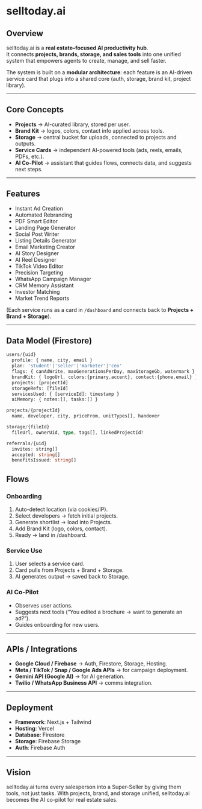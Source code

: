 # selltoday.ai

## Overview
selltoday.ai is a **real estate–focused AI productivity hub**.  
It connects **projects, brands, storage, and sales tools** into one unified system that empowers agents to create, manage, and sell faster.  

The system is built on a **modular architecture**: each feature is an AI-driven service card that plugs into a shared core (auth, storage, brand kit, project library).

---

## Core Concepts
- **Projects** → AI-curated library, stored per user.  
- **Brand Kit** → logos, colors, contact info applied across tools.  
- **Storage** → central bucket for uploads, connected to projects and outputs.  
- **Service Cards** → independent AI-powered tools (ads, reels, emails, PDFs, etc.).  
- **AI Co-Pilot** → assistant that guides flows, connects data, and suggests next steps.  

---

## Features
- Instant Ad Creation  
- Automated Rebranding  
- PDF Smart Editor  
- Landing Page Generator  
- Social Post Writer  
- Listing Details Generator  
- Email Marketing Creator  
- AI Story Designer  
- AI Reel Designer  
- TikTok Video Editor  
- Precision Targeting  
- WhatsApp Campaign Manager  
- CRM Memory Assistant  
- Investor Matching  
- Market Trend Reports  

(Each service runs as a card in `/dashboard` and connects back to **Projects + Brand + Storage**).  

---

## Data Model (Firestore)
```ts
users/{uid}
  profile: { name, city, email }
  plan: 'student'|'seller'|'marketer'|'ceo'
  flags: { canAdWrite, maxGenerationsPerDay, maxStorageGb, watermark }
  brandKit: { logoUrl, colors:{primary,accent}, contact:{phone,email} }
  projects: [projectId]
  storageRefs: [fileId]
  servicesUsed: { [serviceId]: timestamp }
  aiMemory: { notes:[], tasks:[] }

projects/{projectId}
  name, developer, city, priceFrom, unitTypes[], handover

storage/{fileId}
  fileUrl, ownerUid, type, tags[], linkedProjectId?

referrals/{uid}
  invites: string[]
  accepted: string[]
  benefitsIssued: string[]
```

## Flows
### Onboarding

1. Auto-detect location (via cookies/IP).
2. Select developers → fetch initial projects.
3. Generate shortlist → load into Projects.
4. Add Brand Kit (logo, colors, contact).
5. Ready → land in /dashboard.

### Service Use

1. User selects a service card.
2. Card pulls from Projects + Brand + Storage.
3. AI generates output → saved back to Storage.

### AI Co-Pilot

- Observes user actions.
- Suggests next tools (“You edited a brochure → want to generate an ad?”).
- Guides onboarding for new users.

---

## APIs / Integrations

- **Google Cloud / Firebase** → Auth, Firestore, Storage, Hosting.
- **Meta / TikTok / Snap / Google Ads APIs** → for campaign deployment.
- **Gemini API (Google AI)** → for AI generation.
- **Twilio / WhatsApp Business API** → comms integration.

---

## Deployment

- **Framework**: Next.js + Tailwind
- **Hosting**: Vercel
- **Database**: Firestore
- **Storage**: Firebase Storage
- **Auth**: Firebase Auth

---

## Vision

selltoday.ai turns every salesperson into a Super-Seller by giving them tools, not just tasks.
With projects, brand, and storage unified, selltoday.ai becomes the AI co-pilot for real estate sales.
